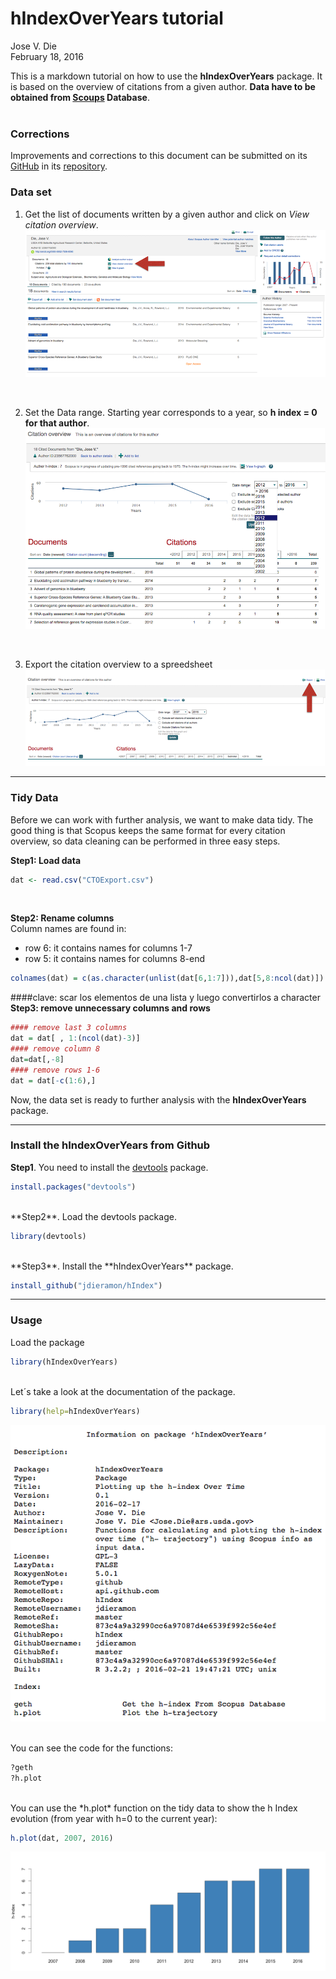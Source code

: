 # hIndexOverYears tutorial
Jose V. Die  
February 18, 2016  
  
This is a markdown tutorial on how to use the **hIndexOverYears** package. It is based on the overview of citations from a given author. **Data have to be obtained
from [Scoups](www.scopus.com) Database**.  
<br>  
  
### Corrections

Improvements and corrections to this document can be submitted on its [GitHub](https://github.com/jdieramon/hIndex/blob/master/tutorial.Rmd) in its [repository](https://github.com/jdieramon/hIndex).

### Data set
1. Get the list of documents written by a given author and click on *View citation overview*.
![](figures/fig1.png)
  
<br>  
    
2. Set the Data range. Starting year corresponds to a year, so **h index = 0 for that author**. 
![](figures/fig2.png)
  
<br>  

3. Export the citation overview to a spreedsheet  
![](figures/fig3.png)

***
### Tidy Data
Before we can work with further analysis, we want to make data tidy. The good thing is that Scopus keeps the same format for every citation overview, so data cleaning can be performed in three easy steps.  

**Step1: Load data**

```r
dat <- read.csv("CTOExport.csv")
```
<br>

**Step2: Rename columns**  
Column names are found in:  
- row 6: it contains names for columns 1-7     
- row 5: it contains names for columns 8-end

```r
colnames(dat) = c(as.character(unlist(dat[6,1:7])),dat[5,8:ncol(dat)])
```
####clave: scar los elementos de una lista y luego convertirlos a character
<br>
**Step3: remove unnecessary columns and rows**  

```r
#### remove last 3 columns
dat = dat[ , 1:(ncol(dat)-3)]
#### remove column 8
dat=dat[,-8]
#### remove rows 1-6
dat = dat[-c(1:6),]
```

Now, the data set is ready to further analysis with the **hIndexOverYears** package. 
  
***
### Install the hIndexOverYears from Github
**Step1**. You need to install the [devtools](https://github.com/hadley/devtools) package.

```r
install.packages("devtools")
```
<br>
**Step2**. Load the devtools package.

```r
library(devtools)
```
<br>
**Step3**. Install the **hIndexOverYears** package. 

```r
install_github("jdieramon/hIndex")
```

***
### Usage
Load the package

```r
library(hIndexOverYears)
```

<br>
Let´s take a look at the documentation of the package.

```r
library(help=hIndexOverYears)
```
![](figures/fig4.png)

<br>
You can see the code for the functions:

```r
?geth
?h.plot
```

<br>
You can use the *h.plot* function on the tidy data to show the h Index evolution (from year with h=0 to the current year):

```r
h.plot(dat, 2007, 2016)
```
![](figures/Rplot.png)
